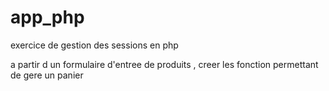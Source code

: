 # app_php
exercice de gestion des sessions en php

a partir d un formulaire d'entree de produits , creer les fonction permettant de gere un panier
